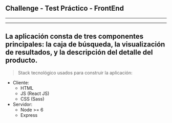 ## Challenge - Test Práctico - FrontEnd
------------------------------------------------------
------------------------------------------------------
La aplicación consta de tres componentes principales: la caja de búsqueda, la visualización de
resultados, y la descripción del detalle del producto.
-------------------------------------------------------

 >Stack tecnológico usados para construir la aplicación:
  - Cliente:
      - HTML
      - JS (React JS)
      - CSS (Sass)
  - Servidor:
      - Node >= 6
      - Express
